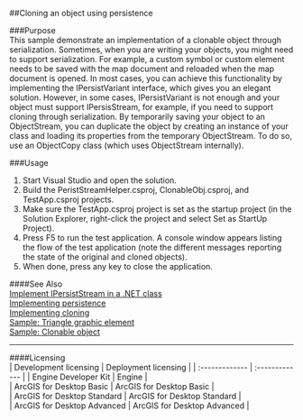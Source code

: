 ##Cloning an object using persistence

###Purpose  
This sample demonstrate an implementation of a clonable object through serialization. Sometimes, when you are writing your objects, you might need to support serialization. For example, a custom symbol or custom element needs to be saved with the map document and reloaded when the map document is opened. In most cases, you can achieve this functionality by implementing the IPersistVariant interface, which gives you an elegant solution. However, in some cases, IPersistVariant is not enough and your object must support IPersisStream, for example, if you need to support cloning through serialization. By temporarily saving your object to an ObjectStream, you can duplicate the object by creating an instance of your class and loading its properties from the temporary ObjectStream. To do so, use an ObjectCopy class (which uses ObjectStream internally).   


###Usage
1. Start Visual Studio and open the solution.  
1. Build the PeristStreamHelper.csproj, ClonableObj.csproj, and TestApp.csproj projects.  
1. Make sure the TestApp.csproj project is set as the startup project (in the Solution Explorer, right-click the project and select Set as StartUp Project).  
1. Press F5 to run the test application. A console window appears listing the flow of the test application (note the different messages reporting the state of the original and  cloned objects).  
1. When done, press any key to close the application.  







####See Also  
[Implement IPersistStream in a .NET class](http://desktop.arcgis.com/search/?q=Implement%20IPersistStream%20in%20a%20.NET%20class&p=0&language=en&product=arcobjects-sdk-dotnet&version=&n=15&collection=help)  
[Implementing persistence](http://desktop.arcgis.com/search/?q=Implementing%20persistence&p=0&language=en&product=arcobjects-sdk-dotnet&version=&n=15&collection=help)  
[Implementing cloning](http://desktop.arcgis.com/search/?q=Implementing%20cloning&p=0&language=en&product=arcobjects-sdk-dotnet&version=&n=15&collection=help)  
[Sample: Triangle graphic element](../../../Net/GraphicsPipeline/TriangleElement)  
[Sample: Clonable object](../../../Net/SDK_General/ClonableObject)  


---------------------------------

####Licensing  
| Development licensing | Deployment licensing | 
| :------------- | :------------- | 
| Engine Developer Kit | Engine |  
| ArcGIS for Desktop Basic | ArcGIS for Desktop Basic |  
| ArcGIS for Desktop Standard | ArcGIS for Desktop Standard |  
| ArcGIS for Desktop Advanced | ArcGIS for Desktop Advanced |  


